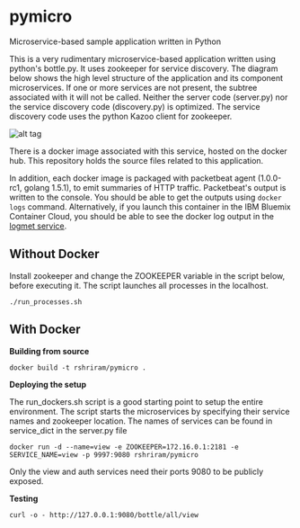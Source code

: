 # pymicro
Microservice-based sample application written in Python

This is a very rudimentary microservice-based application written using python's bottle.py. It uses zookeeper for service discovery. The diagram below shows the high level structure of the application and its component microservices. If one or more services are not present, the subtree associated with it will not be called. Neither the server code (server.py) nor the service discovery code (discovery.py) is optimized. The service discovery code uses the python Kazoo client for zookeeper.

![alt tag](https://raw.github.com/rshriram/pymicro/master/application-topology.png)

There is a docker image associated with this service, hosted on the docker hub. This repository holds the source files related to this application.

In addition, each docker image is packaged with packetbeat agent (1.0.0-rc1, golang 1.5.1), to emit summaries of HTTP traffic. Packetbeat's output is written to the console. You should be able to get the outputs using `docker logs` command. Alternatively, if you launch this container in the IBM Bluemix Container Cloud, you should be able to see the docker log output in the [logmet service](https://logmet.ng.bluemix.net).

Without Docker
--------------

Install zookeeper and change the ZOOKEEPER variable in the script below, before executing it. The script launches all processes in the localhost.

`./run_processes.sh`

With Docker
-----------

**Building from source**

`docker build -t rshriram/pymicro .` 

**Deploying the setup**

The run_dockers.sh script is a good starting point to setup the entire environment. The script starts the microservices by specifying their service names and zookeeper location.
The names of services can be found in service_dict in the server.py file

`docker run -d --name=view -e ZOOKEEPER=172.16.0.1:2181 -e SERVICE_NAME=view -p 9997:9080 rshriram/pymicro`

Only the view and auth services need their ports 9080 to be publicly exposed.

**Testing**

`curl -o - http://127.0.0.1:9080/bottle/all/view`
